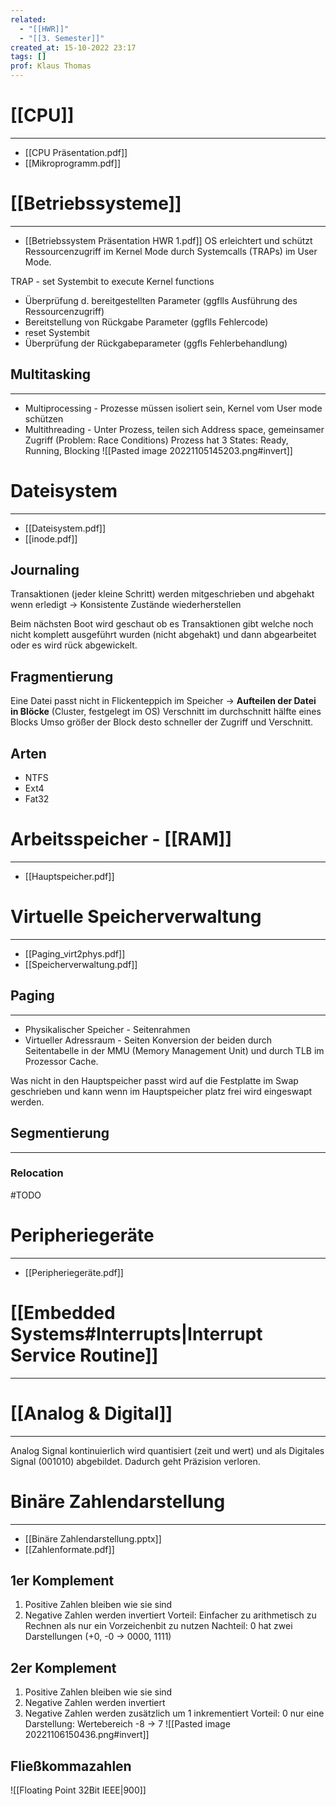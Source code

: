 ```yaml
---
related:
  - "[[HWR]]"
  - "[[3. Semester]]"
created_at: 15-10-2022 23:17
tags: []
prof: Klaus Thomas
---
```



# [[CPU]]
---
- [[CPU Präsentation.pdf]]
- [[Mikroprogramm.pdf]]

# [[Betriebssysteme]]
---
- [[Betriebssystem Präsentation HWR 1.pdf]]
OS erleichtert und schützt Ressourcenzugriff im Kernel Mode durch Systemcalls (TRAPs) im User Mode.

TRAP - set Systembit to execute Kernel functions
- Überprüfung d. bereitgestellten Parameter (ggflls Ausführung des Ressourcenzugriff)
- Bereitstellung von Rückgabe Parameter (ggflls Fehlercode)
- reset Systembit
- Überprüfung der Rückgabeparameter (ggfls Fehlerbehandlung)

## Multitasking
---
- Multiprocessing - Prozesse müssen isoliert sein, Kernel vom User mode schützen
- Multithreading - Unter Prozess, teilen sich Address space, gemeinsamer Zugriff (Problem: Race Conditions)
Prozess hat 3 States: Ready, Running, Blocking
![[Pasted image 20221105145203.png#invert]]

# Dateisystem
---
- [[Dateisystem.pdf]]
- [[inode.pdf]]
## Journaling
Transaktionen (jeder kleine Schritt) werden mitgeschrieben und abgehakt wenn erledigt
-> Konsistente Zustände wiederherstellen

Beim nächsten Boot wird geschaut ob es Transaktionen gibt welche noch nicht komplett ausgeführt wurden (nicht abgehakt) und dann abgearbeitet oder es wird rück abgewickelt.

## Fragmentierung
Eine Datei passt nicht in Flickenteppich im Speicher
-> **Aufteilen der Datei in Blöcke** (Cluster, festgelegt im OS)
Verschnitt im durchschnitt hälfte eines Blocks
Umso größer der Block desto schneller der Zugriff und Verschnitt.

## Arten
- NTFS
- Ext4
- Fat32

# Arbeitsspeicher - [[RAM]]
---
- [[Hauptspeicher.pdf]]

# Virtuelle Speicherverwaltung
---
- [[Paging_virt2phys.pdf]]
- [[Speicherverwaltung.pdf]]
## Paging
---
- Physikalischer Speicher - Seitenrahmen
- Virtueller Adressraum - Seiten
Konversion der beiden durch Seitentabelle in der MMU (Memory Management Unit) und durch TLB im Prozessor Cache.

Was nicht in den Hauptspeicher passt wird auf die Festplatte im Swap geschrieben und kann wenn im Hauptspeicher platz frei wird eingeswapt werden.

## Segmentierung
---
### Relocation
#TODO

# Peripheriegeräte
---
- [[Peripheriegeräte.pdf]]

# [[Embedded Systems#Interrupts|Interrupt Service Routine]]
---
# [[Analog & Digital]]
---
Analog Signal kontinuierlich wird quantisiert (zeit und wert) und als Digitales Signal (001010) abgebildet. Dadurch geht Präzision verloren.

# Binäre Zahlendarstellung
---
- [[Binäre Zahlendarstellung.pptx]]
- [[Zahlenformate.pdf]]
## 1er Komplement
1. Positive Zahlen bleiben wie sie sind
2. Negative Zahlen werden invertiert
Vorteil: Einfacher zu arithmetisch zu Rechnen als nur ein Vorzeichenbit zu nutzen
Nachteil: 0 hat zwei Darstellungen (+0, -0 -> 0000, 1111)

## 2er Komplement
1. Positive Zahlen bleiben wie sie sind
2. Negative Zahlen werden invertiert
3. Negative Zahlen werden zusätzlich um 1 inkrementiert
Vorteil: 0 nur eine Darstellung: Wertebereich -8 -> 7
![[Pasted image 20221106150436.png#invert]]

## Fließkommazahlen
![[Floating Point 32Bit IEEE|900]]
